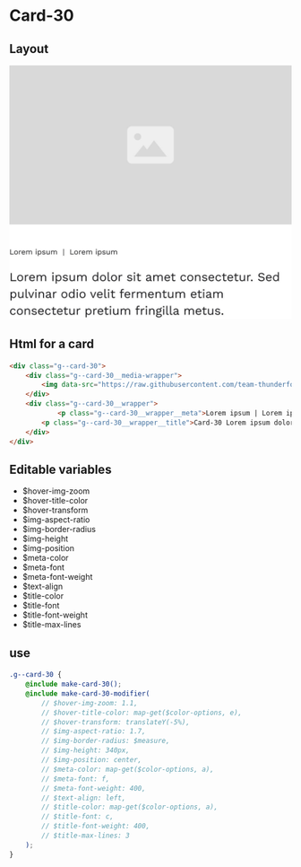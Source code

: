 # Card-30

## Layout

![alt text][card-30]

[card-30]: /src/img/global-components/card/card-30.jpg

## Html for a card

```html
<div class="g--card-30">
    <div class="g--card-30__media-wrapper">
        <img data-src="https://raw.githubusercontent.com/team-thunderfoot/ui/main/src/img/global-components/img-placeholder.jpg" src="/src/img/global-components/placeholder.jpg" alt="alt text" class="g--card-30__media-wrapper__media g--lazy-01" />
    </div>
    <div class="g--card-30__wrapper">
            <p class="g--card-30__wrapper__meta">Lorem ipsum | Lorem ipsum</p>
        <p class="g--card-30__wrapper__title">Card-30 Lorem ipsum dolor sit amet consectetur. Sed pulvinar odio velit fermentum etiam consectetur pretium fringilla metus.</p>
    </div>
</div>
```

## Editable variables

- $hover-img-zoom
- $hover-title-color
- $hover-transform
- $img-aspect-ratio
- $img-border-radius
- $img-height
- $img-position
- $meta-color
- $meta-font
- $meta-font-weight
- $text-align
- $title-color
- $title-font
- $title-font-weight
- $title-max-lines

## use

```scss
.g--card-30 {
    @include make-card-30();
    @include make-card-30-modifier(
        // $hover-img-zoom: 1.1,
        // $hover-title-color: map-get($color-options, e),
        // $hover-transform: translateY(-5%),
        // $img-aspect-ratio: 1.7,
        // $img-border-radius: $measure,
        // $img-height: 340px,
        // $img-position: center,
        // $meta-color: map-get($color-options, a),
        // $meta-font: f,
        // $meta-font-weight: 400,
        // $text-align: left,
        // $title-color: map-get($color-options, a),
        // $title-font: c,
        // $title-font-weight: 400,
        // $title-max-lines: 3
    );
}
```
